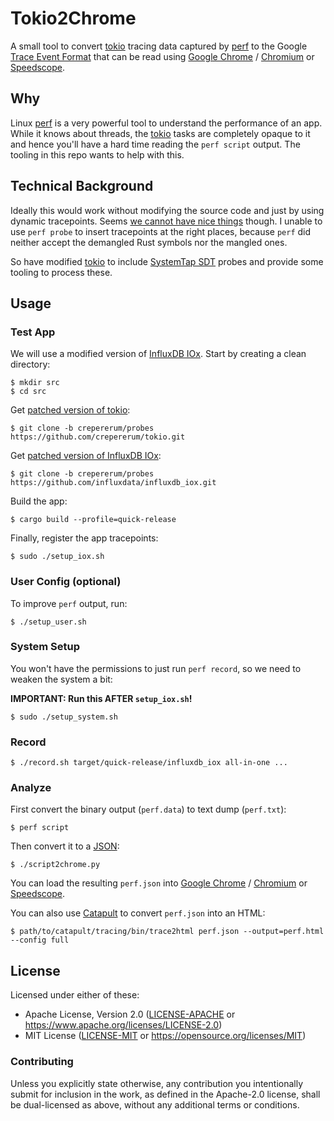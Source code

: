 # Tokio2Chrome
A small tool to convert [tokio] tracing data captured by [perf] to the Google [Trace Event Format] that can be read
using [Google Chrome] / [Chromium] or [Speedscope].


## Why
Linux [perf] is a very powerful tool to understand the performance of an app. While it knows about threads, the [tokio]
tasks are completely opaque to it and hence you'll have a hard time reading the `perf script` output. The tooling in
this repo wants to help with this.


## Technical Background
Ideally this would work without modifying the source code and just by using dynamic tracepoints. Seems
[we cannot have nice things](https://lore.kernel.org/linux-perf-users/YboC1QIP342BBz5t@kernel.org/) though. I unable to
use `perf probe` to insert tracepoints at the right places, because `perf` did neither accept the demangled Rust
symbols nor the mangled ones.

So have modified [tokio] to include [SystemTap SDT] probes and provide some tooling to process these.


## Usage

### Test App
We will use a modified version of [InfluxDB IOx]. Start by creating a clean directory:

```console
$ mkdir src
$ cd src
```

Get [patched version of tokio](https://github.com/crepererum/tokio/tree/crepererum/probes):

```console
$ git clone -b crepererum/probes https://github.com/crepererum/tokio.git
```

Get [patched version of InfluxDB IOx](https://github.com/influxdata/influxdb_iox/tree/crepererum/probes):

```console
$ git clone -b crepererum/probes https://github.com/influxdata/influxdb_iox.git
```

Build the app:

```console
$ cargo build --profile=quick-release
```

Finally, register the app tracepoints:

```console
$ sudo ./setup_iox.sh
```

### User Config (optional)
To improve `perf` output, run:

```console
$ ./setup_user.sh
```

### System Setup
You won't have the permissions to just run `perf record`, so we need to weaken the system a bit:

**IMPORTANT: Run this AFTER `setup_iox.sh`!**

```console
$ sudo ./setup_system.sh
```

### Record

```console
$ ./record.sh target/quick-release/influxdb_iox all-in-one ...
```

### Analyze
First convert the binary output (`perf.data`) to text dump (`perf.txt`):

```console
$ perf script
```

Then convert it to a [JSON]:

```console
$ ./script2chrome.py
```

You can load the resulting `perf.json` into [Google Chrome] / [Chromium] or [Speedscope].

You can also use [Catapult] to convert `perf.json` into an HTML:

```console
$ path/to/catapult/tracing/bin/trace2html perf.json --output=perf.html --config full
```

## License

Licensed under either of these:

 * Apache License, Version 2.0 ([LICENSE-APACHE](LICENSE-APACHE) or <https://www.apache.org/licenses/LICENSE-2.0>)
 * MIT License ([LICENSE-MIT](LICENSE-MIT) or <https://opensource.org/licenses/MIT>)


### Contributing

Unless you explicitly state otherwise, any contribution you intentionally submit for inclusion in the work, as defined
in the Apache-2.0 license, shall be dual-licensed as above, without any additional terms or conditions.


[Catapult]: https://github.com/catapult-project/catapult
[Chromium]: https://www.chromium.org/Home/
[Google Chrome]: https://www.google.com/chrome/index.html
[InfluxDB IOx]: https://github.com/influxdata/influxdb_iox/
[JSON]: https://www.json.org/
[perf]: https://perf.wiki.kernel.org/index.php/Main_Page
[Speedscope]: https://www.speedscope.app/
[SystemTap SDT]: https://sourceware.org/systemtap/wiki/AddingUserSpaceProbingToApps
[tokio]: https://tokio.rs/
[Trace Event Format]: https://docs.google.com/document/d/1CvAClvFfyA5R-PhYUmn5OOQtYMH4h6I0nSsKchNAySU/preview
